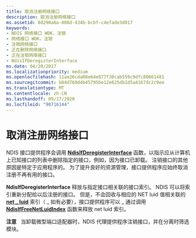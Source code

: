 ```yaml
---
title: 取消注册网络接口
description: 取消注册网络接口
ms.assetid: 8d290a6a-008d-434b-bcbf-c4efade3d017
keywords:
- NDIS 网络接口 WDK，注销
- 网络接口 WDK，注销
- 注销网络接口
- 正在删除网络接口
- 正在注销网络接口
- NdisIfDeregisterInterface
ms.date: 04/20/2017
ms.localizationpriority: medium
ms.openlocfilehash: 11ae26cda08e64e877f30cab559c9dfc80661481
ms.sourcegitcommit: b84d760d4b45795be12e625db1d5a4167dc2c9ee
ms.translationtype: MT
ms.contentlocale: zh-CN
ms.lasthandoff: 09/17/2020
ms.locfileid: "90716144"
---
```

# <a name="deregistering-a-network-interface"></a>取消注册网络接口





NDIS 接口提供程序会调用 [**NdisIfDeregisterInterface**](/windows-hardware/drivers/ddi/ndis/nf-ndis-ndisifderegisterinterface) 函数，以指示应从计算机上已知接口的列表中删除指定的接口，例如，因为接口已卸载。 注销接口的其他原因是特定于应用程序的。 为了提升良好的资源管理，接口提供程序应始终取消注册不再有用的接口。

**NdisIfDeregisterInterface** 释放与指定接口相关联的接口索引。 NDIS 可以将索引重新分配给以后注册的接口。 但是，不会回收与相应的 NET luid 值相关联的 [**net \_ luid**](/windows/win32/api/ifdef/ns-ifdef-net_luid_lh) 索引（ \_ 如有必要），接口提供程序可以 \_ 通过调用 [**NdisIfFreeNetLuidIndex**](/windows-hardware/drivers/ddi/ndis/nf-ndis-ndisiffreenetluidindex) 函数来释放 net luid 索引。

**注意**   当卸载微型端口适配器时，NDIS 代理提供程序注销接口，并在分离时筛选模块。

 

 

